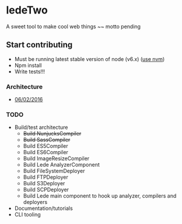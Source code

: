 # ledeTwo
A sweet tool to make cool web things ~~ motto pending

## Start contributing
* Must be running latest stable version of node (v6.x) ([use nvm](https://github.com/creationix/nvm))
* Npm install
* Write tests!!!

### Architecture
* [06/02/2016](./docs/architecture_06-02-2016.JPG)

### TODO
* Build/test architecture
    * ~~Build NunjucksCompiler~~
    * ~~Build SassCompiler~~
    * Build ES5Compiler
    * Build ES6Compiler
    * Build ImageResizeCompiler
    * Build Lede AnalyzerComponent
    * Build FileSystemDeployer
    * Build FTPDeployer
    * Build S3Deployer
    * Build SCPDeployer
    * Build Lede main component to hook up analyzer, compilers and deployers
* Documentation/tutorials
* CLI tooling
